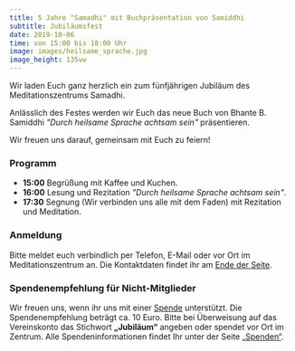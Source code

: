 ```yaml
---
title: 5 Jahre "Samadhi" mit Buchpräsentation von Samiddhi
subtitle: Jubiläumsfest
date: 2019-10-06
time: von 15:00 bis 18:00 Uhr
image: images/heilsame_sprache.jpg
image_height: 135vw
---
```

Wir laden Euch ganz herzlich ein zum fünfjährigen Jubiläum des Meditationszentrums Samadhi.

Anlässlich des Festes werden wir Euch das neue Buch von Bhante B. Samiddhi *"Durch heilsame Sprache achtsam sein"* präsentieren.

Wir freuen uns darauf, gemeinsam mit Euch zu feiern!

### Programm
- **15:00** Begrüßung mit Kaffee und Kuchen.
- **16:00** Lesung und Rezitation *"Durch heilsame Sprache achtsam sein"*.
- **17:30** Segnung (Wir verbinden uns alle mit dem Faden) mit Rezitation und Meditation.

### Anmeldung
Bitte meldet euch verbindlich per Telefon, E-Mail oder vor Ort im Meditationszentrum an.  Die Kontaktdaten findet ihr am [Ende der Seite](#footer).

### Spendenempfehlung für Nicht-Mitglieder
Wir freuen uns, wenn ihr uns mit einer [Spende](spenden.html) unterstützt.  Die Spendenempfehlung beträgt ca. 10 Euro. Bitte bei Überweisung auf das Vereinskonto das Stichwort **„Jubiläum“** angeben oder spendet vor Ort im Zentrum. Alle Spendeninformationen findet Ihr unter der Seite [„Spenden“](spenden.html).
